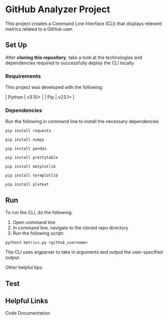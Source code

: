 # GitHub Analyzer Project

This project creates a Command Line Interface (CLI) that displays relevent metrics related to a GitHub user. 


## Set Up 
After **cloning this repository**, take a look at the technologies and dependencies required to successfully deploy the CLI locally. 

### Requirements 
This project was developed with the following: 

| Python | v3.10+  |
| Pip  | v23.1+  |


### Dependencies 
Run the following in command line to install the necessary dependencies 
```
pip install requests  
```

```
pip install numpy
```

```
pip install pandas
```

```
pip install prettytable
```

```
pip install matplotlib
```

```
pip install termplotlib
```

```
pip install plotext
```






## Run 
To run the CLI, do the following: 
1. Open command line 
2. In command line, navigate to the cloned repo directory 
3. Run the following script: 

```
python3 metrics.py <github_username>
```

The CLI uses argparser to take in arguments and output the user-specified output.

Other helpful tips: 




## Test



## Helpful Links



Code Documentation 